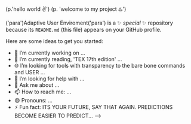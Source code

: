 (p.'hello world ✌')
(p. 'welcome to my project ♨️')

('para')Adaptive User Enviroment('para') is a ✨ _special_ ✨ repository because its `README.md` (this file) appears on your GitHub profile.

Here are some ideas to get you started:

- 🔭 I’m currently working on ...
- 🌱 I’m currently reading, 'TEX  17th edition' ...
- 🌐 I’m looking for tools with transparency to the bare bone commands and USER ...
- 🤔 I’m looking for help with ...
- 💬 Ask me about ...
- 📫 How to reach me: ...
- 😄 Pronouns: ...
- ⚡ Fun fact: ITS YOUR FUTURE, SAY THAT AGAIN. PREDICTIONS BECOME EASIER TO PREDICT...
-->

